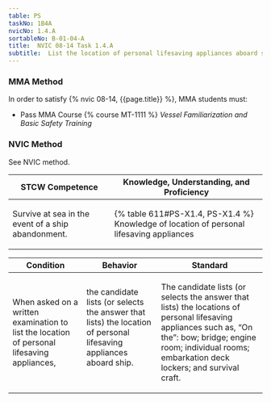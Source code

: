 ```yaml
---
table: PS
taskNo: 1B4A
nvicNo: 1.4.A 
sortableNo: B-01-04-A
title:  NVIC 08-14 Task 1.4.A
subtitle:  List the location of personal lifesaving appliances aboard ship
---
```



### MMA Method

In order to satisfy  {% nvic 08-14, {{page.title}}  %}, MMA students must:

* Pass MMA Course {% course MT-1111 %}  *Vessel Familiarization and Basic Safety Training*


### NVIC Method

<a onclick="togglevisibility('nvic_methods')" >See NVIC method.</a>

<div id='nvic_methods' class='hide'>

<table>
<thead>
<tr>
<th class='forty'> STCW Competence </th>
<th class='sixty'> Knowledge, Understanding, and Proficiency </th>
</tr>
</thead>




<tbody>
<tr><td markdown='1'>

Survive at sea in the event of a ship abandonment.

</td><td markdown='1'>

{% table 611#PS-X1.4, PS-X1.4 %} Knowledge of location of personal lifesaving appliances

</td></tr>


</tbody>
</table>


<table>
<thead>
<tr><th class='twenty'>  Condition </th><th class='twenty'> Behavior </th><th  class='sixty'>Standard </th></tr>
</thead>
<tbody >



<tr><td markdown='1'>

When asked on a written examination to list the location of personal lifesaving appliances,

</td><td markdown='1'>

the candidate lists (or selects the answer that lists) the location of personal lifesaving appliances aboard ship.

<br>

<div class="tooltip" markdown='1'>



</div>


</td><td markdown='1'>

The candidate lists (or selects the answer that lists) the locations of personal lifesaving appliances such as, “On the”: bow; bridge; engine room; individual rooms; embarkation deck lockers; and survival craft.

</td></tr>
</tbody>
</table>
</div>
